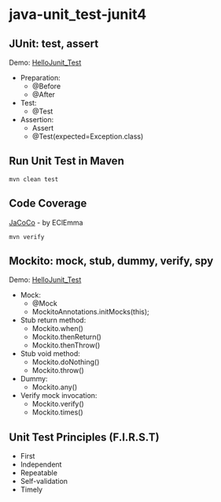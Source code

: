 # java-unit_test-junit4


## JUnit: test, assert 
Demo: [HelloJunit_Test](/src/test/java/k0/junit4/HelloJunit_Test.java)
- Preparation:
    - @Before
    - @After
- Test:
    - @Test
- Assertion:
    - Assert
    - @Test(expected=Exception.class)


## Run Unit Test in Maven
```mvn clean test```

## Code Coverage
[JaCoCo](https://www.eclemma.org/jacoco/) - by EClEmma 

```mvn verify```

##  Mockito: mock, stub, dummy, verify, spy 
Demo: [HelloJunit_Test](/src/test/java/k0/junit4/mockito/OrderBizHelper_PostgreSQLUtil_Test.java)
- Mock:
    - @Mock
    - MockitoAnnotations.initMocks(this);
- Stub return method:
    - Mockito.when()
    - Mockito.thenReturn()
    - Mockito.thenThrow()
- Stub void method:    
    - Mockito.doNothing()
    - Mockito.throw()
- Dummy:
    - Mockito.any()
- Verify mock invocation:
    - Mockito.verify()
    - Mockito.times()

## Unit Test Principles (F.I.R.S.T)
- First
- Independent
- Repeatable
- Self-validation
- Timely